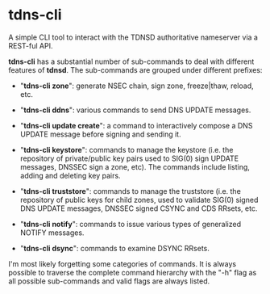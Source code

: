 # tdns-cli

A simple CLI tool to interact with the TDNSD authoritative nameserver
via a REST-ful API.

**tdns-cli** has a substantial number of sub-commands to deal with different
features of **tdnsd**. The sub-commands are grouped under different prefixes:

- "**tdns-cli zone**": generate NSEC chain, sign zone, freeze|thaw, 
  reload, etc.

- "**tdns-cli ddns**": various commands to send DNS UPDATE messages.

- "**tdns-cli update create**": a command to interactively compose a DNS UPDATE
  message before signing and sending it.

- "**tdns-cli keystore**": commands to manage the keystore (i.e. the
  repository of private/public key pairs used to SIG(0) sign UPDATE
  messages, DNSSEC sign a zone, etc). The commands include listing, 
  adding and deleting key pairs.

- "**tdns-cli truststore**": commands to manage the truststore (i.e. the
  repository of public keys for child zones, used to validate SIG(0)
  signed DNS UPDATE messages, DNSSEC signed CSYNC and CDS RRsets, etc.

- "**tdns-cli notify**": commands to issue various types of generalized
  NOTIFY messages.

- "**tdns-cli dsync**": commands to examine DSYNC RRsets.

I'm most likely forgetting some categories of commands. It is always 
possible to traverse the complete command hierarchy with the "-h" flag
as all possible sub-commands and valid flags are always listed.
